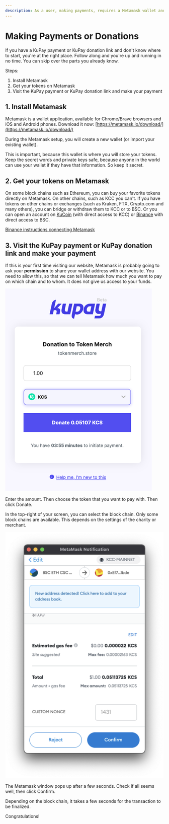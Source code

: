 ```yaml
---
description: As a user, making payments, requires a Metamask wallet and some money on it.
---
```


# Making Payments or Donations

If you have a KuPay payment or KuPay donation link and don't know where to start, you're at the right place. Follow along and you're up and running in no time. You can skip over the parts you already know.

Steps:

1. Install Metamask
2. Get your tokens on Metamask
3. Visit the KuPay payment or KuPay donation link and make your payment

## 1. Install Metamask

Metamask is a wallet application, available for Chrome/Brave browsers and iOS and Android phones. Download it now: [https://metamask.io/download/](https://metamask.io/download/)

During the Metamask setup, you will create a new wallet (or import your existing wallet).

This is important, because this wallet is where you will store your tokens. Keep the secret words and private keys safe, because anyone in the world can use your wallet if they have that information. So keep it secret.

## 2. Get your tokens on Metamask

On some block chains such as Ethereum, you can buy your favorite tokens directly on Metamask. On other chains, such as KCC you can't. If you have tokens on other chains or exchanges (such as Kraken, FTX, Crypto.com and many others), you can bridge or withdraw them to KCC or to BSC. Or you can open an account on [KuCoin](https://www.kucoin.com) (with direct access to KCC) or [Binance](https://www.binance.com) with direct access to BSC.

[Binance instructions connecting Metamask](https://academy.binance.com/en/articles/connecting-metamask-to-binance-smart-chain)



## 3. Visit the KuPay payment or KuPay donation link and make your payment

If this is your first time visiting our website, Metamask is probably going to ask your **permission** to share your wallet address with our website. You need to allow this, so that we can tell Metamask how much you want to pay on which chain and to whom. It does not give us access to your funds.

![](<../.gitbook/assets/Screen Shot 2022-04-14 at 22.07.57.png>)

Enter the amount. Then choose the token that you want to pay with. Then click Donate.

In the top-right of your screen, you can select the block chain. Only some block chains are available. This depends on the settings of the charity or merchant.



![](<../.gitbook/assets/Screen Shot 2022-04-14 at 22.10.46.png>)

The Metamask window pops up after a few seconds. Check if all seems well, then click Confirm.

Depending on the block chain, it takes a few seconds for the transaction to be finalized.

Congratulations!
